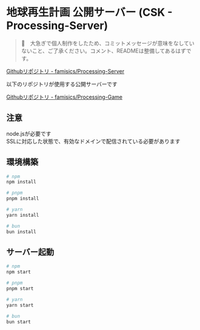# 地球再生計画 公開サーバー (CSK - Processing-Server)

> 🔧　大急ぎで個人制作をしたため、コミットメッセージが意味をなしていないこと、ご了承ください。コメント、READMEは整備してあるはずです。

[Githubリポジトリ - famisics/Processing-Server](https://github.com/famisics/Processing-Server)

以下のリポジトリが使用する公開サーバーです

[Githubリポジトリ - famisics/Processing-Game](https://github.com/famisics/Processing-Game)

## 注意

node.jsが必要です  
SSLに対応した状態で、有効なドメインで配信されている必要があります

## 環境構築

```bash
# npm
npm install 

# pnpm
pnpm install

# yarn
yarn install

# bun
bun install
```

## サーバー起動

```bash
# npm
npm start

# pnpm
pnpm start

# yarn
yarn start

# bun
bun start
```
